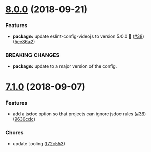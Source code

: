 <a name="8.0.0"></a>
# [8.0.0](https://github.com/videojs/standard/compare/v7.1.0...v8.0.0) (2018-09-21)

### Features

* **package:** update eslint-config-videojs to version 5.0.0 🚀 ([#38](https://github.com/videojs/standard/issues/38)) ([5ee86a2](https://github.com/videojs/standard/commit/5ee86a2))


### BREAKING CHANGES

* **package:** update to a major version of the config.

<a name="7.1.0"></a>
# [7.1.0](https://github.com/videojs/standard/compare/v7.0.1...v7.1.0) (2018-09-07)

### Features

* add a jsdoc option so that projects can ignore jsdoc rules ([#36](https://github.com/videojs/standard/issues/36)) ([9630cdc](https://github.com/videojs/standard/commit/9630cdc))

### Chores

* update tooling ([f72c553](https://github.com/videojs/standard/commit/f72c553))

